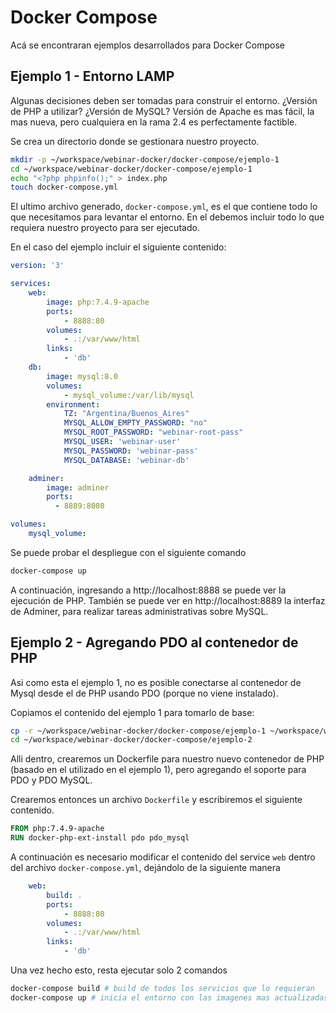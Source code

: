 # Docker Compose

Acá se encontraran ejemplos desarrollados para Docker Compose

## Ejemplo 1 - Entorno LAMP

Algunas decisiones deben ser tomadas para construir el entorno. ¿Versión de PHP a utilizar? ¿Versión de MySQL? Versión de Apache es mas fácil, la mas nueva, pero cualquiera en la rama 2.4 es perfectamente factible.

Se crea un directorio donde se gestionara nuestro proyecto.

```bash
mkdir -p ~/workspace/webinar-docker/docker-compose/ejemplo-1
cd ~/workspace/webinar-docker/docker-compose/ejemplo-1
echo "<?php phpinfo();" > index.php
touch docker-compose.yml
```

El ultimo archivo generado, `docker-compose.yml`, es el que contiene todo lo que necesitamos para levantar el entorno. En el debemos incluir todo lo que requiera nuestro proyecto para ser ejecutado.

En el caso del ejemplo incluir el siguiente contenido:

```yaml
version: '3'

services:
    web:
        image: php:7.4.9-apache
        ports:
            - 8888:80
        volumes:
            - .:/var/www/html
        links:
            - 'db'
    db:
        image: mysql:8.0
        volumes:
            - mysql_volume:/var/lib/mysql
        environment:
            TZ: "Argentina/Buenos_Aires"
            MYSQL_ALLOW_EMPTY_PASSWORD: "no"
            MYSQL_ROOT_PASSWORD: "webinar-root-pass"
            MYSQL_USER: 'webinar-user'
            MYSQL_PASSWORD: 'webinar-pass'
            MYSQL_DATABASE: 'webinar-db'

    adminer:
        image: adminer
        ports:
          - 8889:8080

volumes:
    mysql_volume:
```

Se puede probar el despliegue con el siguiente comando

```bash
docker-compose up
```

A continuación, ingresando a http://localhost:8888 se puede ver la ejecución de PHP. También se puede ver en http://localhost:8889 la interfaz de Adminer, para realizar tareas administrativas sobre MySQL.

## Ejemplo 2 - Agregando PDO al contenedor de PHP

Asi como esta el ejemplo 1, no es posible conectarse al contenedor de Mysql desde el de PHP usando PDO (porque no viene instalado).

Copiamos el contenido del ejemplo 1 para tomarlo de base:

```bash
cp -r ~/workspace/webinar-docker/docker-compose/ejemplo-1 ~/workspace/webinar-docker/docker-compose/ejemplo-2
cd ~/workspace/webinar-docker/docker-compose/ejemplo-2
```

Alli dentro, crearemos un Dockerfile para nuestro nuevo contenedor de PHP (basado en el utilizado en el ejemplo 1), pero agregando el soporte para PDO y PDO MySQL.

Crearemos entonces un archivo `Dockerfile` y escribiremos el siguiente contenido.

```dockerfile
FROM php:7.4.9-apache
RUN docker-php-ext-install pdo pdo_mysql
```

A continuación es necesario modificar el contenido del service `web`  dentro del archivo `docker-compose.yml`, dejándolo de la siguiente manera

```yaml
    web:
        build: .
        ports:
            - 8888:80
        volumes:
            - .:/var/www/html
        links:
            - 'db'
```

Una vez hecho esto, resta ejecutar solo 2 comandos

```bash
docker-compose build # build de todos los servicios que lo requieran
docker-compose up # inicia el entorno con las imagenes mas actualizadas disponibles
```

